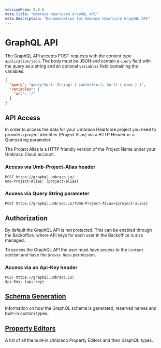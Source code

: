 ```yaml
---
versionFrom: 8.0.0
meta.Title: "Umbraco Heartcore GraphQL API"
meta.Description: "Documentation for Umbraco Heartcore GraphQL API"
---
```


# GraphQL API

The GraphQL API accepts POST requests with the content type `application/json`. The body must be JSON and contain a `query` field with the query as a string and an optional `variables` field containing the variables.

```json
{
  "query": "query($url: String) { content(url: $url) { name } }",
  "variables": {
    "url": "/"
  }
}
```

## API Access

In order to access the data for your Umbraco Heartcore project you need to provide a project identifier (Project Alias) via a HTTP Header or a Querystring parameter.

The Project Alias is a HTTP friendly version of the Project Name under your Umbraco Cloud account.

### Access via Umb-Project-Alias header

```http
POST https://graphql.umbraco.io/
Umb-Project-Alias: {project-alias}
```

### Access via Query String parameter

```http
POST https://graphql.umbraco.io/?Umb-Project-Alias={project-alias}
```

## Authorization

By default the GraphQL API is not protected. This can be enabled through the Backoffice, where API keys for each user in the Backoffice is also managed.

To access the GraphQL API the user must have access to the `Content` section and have the `Browse Node` permission.

### Access via an Api-Key header

```http
POST https://graphql.umbraco.io/
Api-Key: {api-key}
```

## [Schema Generation](Schema-Generation/)

Information on how the GraphQL schema is generated, reserved names and built-in custom types.

## [Property Editors](Property-Editors/)

A list of all the built-in Umbraco Property Editors and their GraphQL types.
